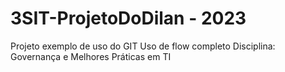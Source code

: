 # 3SIT-ProjetoDoDilan - 2023
Projeto exemplo de uso do GIT
Uso de flow completo
Disciplina: Governança e Melhores Práticas em TI

